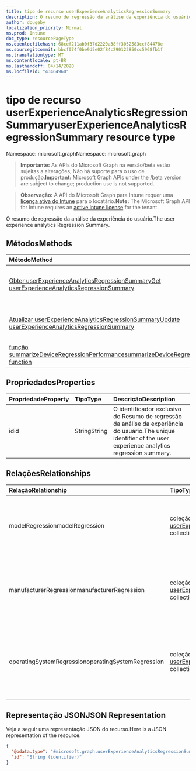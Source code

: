 ```yaml
---
title: tipo de recurso userExperienceAnalyticsRegressionSummary
description: O resumo de regressão da análise da experiência do usuário.
author: dougeby
localization_priority: Normal
ms.prod: Intune
doc_type: resourcePageType
ms.openlocfilehash: 68cef211ab0f37d2220a38ff3052583ccf84478e
ms.sourcegitcommit: bbcf074f0be9d5e02f84c290122850cc5968fb1f
ms.translationtype: MT
ms.contentlocale: pt-BR
ms.lasthandoff: 04/14/2020
ms.locfileid: "43464960"
---
```

# <a name="userexperienceanalyticsregressionsummary-resource-type"></a><span data-ttu-id="9b851-103">tipo de recurso userExperienceAnalyticsRegressionSummary</span><span class="sxs-lookup"><span data-stu-id="9b851-103">userExperienceAnalyticsRegressionSummary resource type</span></span>

<span data-ttu-id="9b851-104">Namespace: microsoft.graph</span><span class="sxs-lookup"><span data-stu-id="9b851-104">Namespace: microsoft.graph</span></span>

> <span data-ttu-id="9b851-105">**Importante:** As APIs do Microsoft Graph na versão/beta estão sujeitas a alterações; Não há suporte para o uso de produção.</span><span class="sxs-lookup"><span data-stu-id="9b851-105">**Important:** Microsoft Graph APIs under the /beta version are subject to change; production use is not supported.</span></span>

> <span data-ttu-id="9b851-106">**Observação:** A API do Microsoft Graph para Intune requer uma [licença ativa do Intune](https://go.microsoft.com/fwlink/?linkid=839381) para o locatário.</span><span class="sxs-lookup"><span data-stu-id="9b851-106">**Note:** The Microsoft Graph API for Intune requires an [active Intune license](https://go.microsoft.com/fwlink/?linkid=839381) for the tenant.</span></span>

<span data-ttu-id="9b851-107">O resumo de regressão da análise da experiência do usuário.</span><span class="sxs-lookup"><span data-stu-id="9b851-107">The user experience analytics Regression Summary.</span></span>

## <a name="methods"></a><span data-ttu-id="9b851-108">Métodos</span><span class="sxs-lookup"><span data-stu-id="9b851-108">Methods</span></span>
|<span data-ttu-id="9b851-109">Método</span><span class="sxs-lookup"><span data-stu-id="9b851-109">Method</span></span>|<span data-ttu-id="9b851-110">Tipo de retorno</span><span class="sxs-lookup"><span data-stu-id="9b851-110">Return Type</span></span>|<span data-ttu-id="9b851-111">Descrição</span><span class="sxs-lookup"><span data-stu-id="9b851-111">Description</span></span>|
|:---|:---|:---|
|[<span data-ttu-id="9b851-112">Obter userExperienceAnalyticsRegressionSummary</span><span class="sxs-lookup"><span data-stu-id="9b851-112">Get userExperienceAnalyticsRegressionSummary</span></span>](../api/intune-devices-userexperienceanalyticsregressionsummary-get.md)|[<span data-ttu-id="9b851-113">userExperienceAnalyticsRegressionSummary</span><span class="sxs-lookup"><span data-stu-id="9b851-113">userExperienceAnalyticsRegressionSummary</span></span>](../resources/intune-devices-userexperienceanalyticsregressionsummary.md)|<span data-ttu-id="9b851-114">Leia as propriedades e as relações do objeto [userExperienceAnalyticsRegressionSummary](../resources/intune-devices-userexperienceanalyticsregressionsummary.md) .</span><span class="sxs-lookup"><span data-stu-id="9b851-114">Read properties and relationships of the [userExperienceAnalyticsRegressionSummary](../resources/intune-devices-userexperienceanalyticsregressionsummary.md) object.</span></span>|
|[<span data-ttu-id="9b851-115">Atualizar userExperienceAnalyticsRegressionSummary</span><span class="sxs-lookup"><span data-stu-id="9b851-115">Update userExperienceAnalyticsRegressionSummary</span></span>](../api/intune-devices-userexperienceanalyticsregressionsummary-update.md)|[<span data-ttu-id="9b851-116">userExperienceAnalyticsRegressionSummary</span><span class="sxs-lookup"><span data-stu-id="9b851-116">userExperienceAnalyticsRegressionSummary</span></span>](../resources/intune-devices-userexperienceanalyticsregressionsummary.md)|<span data-ttu-id="9b851-117">Atualiza as propriedades de um objeto [userExperienceAnalyticsRegressionSummary](../resources/intune-devices-userexperienceanalyticsregressionsummary.md) .</span><span class="sxs-lookup"><span data-stu-id="9b851-117">Update the properties of a [userExperienceAnalyticsRegressionSummary](../resources/intune-devices-userexperienceanalyticsregressionsummary.md) object.</span></span>|
|[<span data-ttu-id="9b851-118">função summarizeDeviceRegressionPerformance</span><span class="sxs-lookup"><span data-stu-id="9b851-118">summarizeDeviceRegressionPerformance function</span></span>](../api/intune-devices-userexperienceanalyticsregressionsummary-summarizedeviceregressionperformance.md)|[<span data-ttu-id="9b851-119">userExperienceAnalyticsRegressionSummary</span><span class="sxs-lookup"><span data-stu-id="9b851-119">userExperienceAnalyticsRegressionSummary</span></span>](../resources/intune-devices-userexperienceanalyticsregressionsummary.md)|<span data-ttu-id="9b851-120">Ainda não documentado</span><span class="sxs-lookup"><span data-stu-id="9b851-120">Not yet documented</span></span>|

## <a name="properties"></a><span data-ttu-id="9b851-121">Propriedades</span><span class="sxs-lookup"><span data-stu-id="9b851-121">Properties</span></span>
|<span data-ttu-id="9b851-122">Propriedade</span><span class="sxs-lookup"><span data-stu-id="9b851-122">Property</span></span>|<span data-ttu-id="9b851-123">Tipo</span><span class="sxs-lookup"><span data-stu-id="9b851-123">Type</span></span>|<span data-ttu-id="9b851-124">Descrição</span><span class="sxs-lookup"><span data-stu-id="9b851-124">Description</span></span>|
|:---|:---|:---|
|<span data-ttu-id="9b851-125">id</span><span class="sxs-lookup"><span data-stu-id="9b851-125">id</span></span>|<span data-ttu-id="9b851-126">String</span><span class="sxs-lookup"><span data-stu-id="9b851-126">String</span></span>|<span data-ttu-id="9b851-127">O identificador exclusivo do Resumo de regressão da análise da experiência do usuário.</span><span class="sxs-lookup"><span data-stu-id="9b851-127">The unique identifier of the user experience analytics regression summary.</span></span>|

## <a name="relationships"></a><span data-ttu-id="9b851-128">Relações</span><span class="sxs-lookup"><span data-stu-id="9b851-128">Relationships</span></span>
|<span data-ttu-id="9b851-129">Relação</span><span class="sxs-lookup"><span data-stu-id="9b851-129">Relationship</span></span>|<span data-ttu-id="9b851-130">Tipo</span><span class="sxs-lookup"><span data-stu-id="9b851-130">Type</span></span>|<span data-ttu-id="9b851-131">Descrição</span><span class="sxs-lookup"><span data-stu-id="9b851-131">Description</span></span>|
|:---|:---|:---|
|<span data-ttu-id="9b851-132">modelRegression</span><span class="sxs-lookup"><span data-stu-id="9b851-132">modelRegression</span></span>|<span data-ttu-id="9b851-133">coleção [userExperienceAnalyticsMetric](../resources/intune-devices-userexperienceanalyticsmetric.md)</span><span class="sxs-lookup"><span data-stu-id="9b851-133">[userExperienceAnalyticsMetric](../resources/intune-devices-userexperienceanalyticsmetric.md) collection</span></span>|<span data-ttu-id="9b851-134">Os valores de métrica para a regressão do modelo de análise da experiência do usuário.</span><span class="sxs-lookup"><span data-stu-id="9b851-134">The metric values for the user experience analytics model regression.</span></span>|
|<span data-ttu-id="9b851-135">manufacturerRegression</span><span class="sxs-lookup"><span data-stu-id="9b851-135">manufacturerRegression</span></span>|<span data-ttu-id="9b851-136">coleção [userExperienceAnalyticsMetric](../resources/intune-devices-userexperienceanalyticsmetric.md)</span><span class="sxs-lookup"><span data-stu-id="9b851-136">[userExperienceAnalyticsMetric](../resources/intune-devices-userexperienceanalyticsmetric.md) collection</span></span>|<span data-ttu-id="9b851-137">Os valores de métrica para a regressão do fabricante da análise da experiência do usuário.</span><span class="sxs-lookup"><span data-stu-id="9b851-137">The metric values for the user experience analytics Manufacturer regression.</span></span>|
|<span data-ttu-id="9b851-138">operatingSystemRegression</span><span class="sxs-lookup"><span data-stu-id="9b851-138">operatingSystemRegression</span></span>|<span data-ttu-id="9b851-139">coleção [userExperienceAnalyticsMetric](../resources/intune-devices-userexperienceanalyticsmetric.md)</span><span class="sxs-lookup"><span data-stu-id="9b851-139">[userExperienceAnalyticsMetric](../resources/intune-devices-userexperienceanalyticsmetric.md) collection</span></span>|<span data-ttu-id="9b851-140">Os valores de métrica para a regressão do sistema operacional de análise da experiência do usuário.</span><span class="sxs-lookup"><span data-stu-id="9b851-140">The metric values for the user experience analytics operating system regression.</span></span>|

## <a name="json-representation"></a><span data-ttu-id="9b851-141">Representação JSON</span><span class="sxs-lookup"><span data-stu-id="9b851-141">JSON Representation</span></span>
<span data-ttu-id="9b851-142">Veja a seguir uma representação JSON do recurso.</span><span class="sxs-lookup"><span data-stu-id="9b851-142">Here is a JSON representation of the resource.</span></span>
<!-- {
  "blockType": "resource",
  "keyProperty": "id",
  "@odata.type": "microsoft.graph.userExperienceAnalyticsRegressionSummary"
}
-->
``` json
{
  "@odata.type": "#microsoft.graph.userExperienceAnalyticsRegressionSummary",
  "id": "String (identifier)"
}
```



